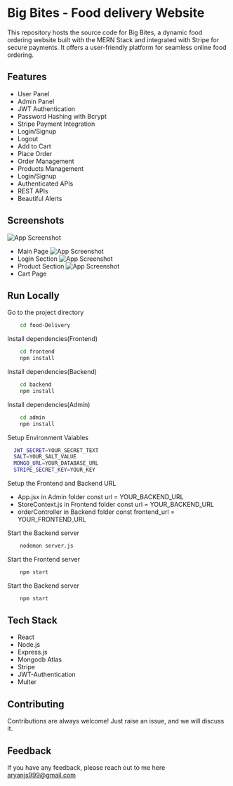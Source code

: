 
# Big Bites - Food delivery Website

This repository hosts the source code for Big Bites, a dynamic food ordering website built with the MERN Stack and integrated with Stripe for secure payments. It offers a user-friendly platform for seamless online food ordering.


## Features

- User Panel
- Admin Panel
- JWT Authentication
- Password Hashing with Bcrypt
- Stripe Payment Integration
- Login/Signup
- Logout
- Add to Cart
- Place Order
- Order Management
- Products Management
- Login/Signup
- Authenticated APIs
- REST APIs
- Beautiful Alerts


## Screenshots
![App Screenshot](https://github.com/aryanjsl/Food-Delivery-Website/blob/7717b733bf7de94a3dd25b802d04cae9be41b5c4/1.png)
- Main Page
![App Screenshot](https://github.com/aryanjsl/Food-Delivery-Website/blob/7717b733bf7de94a3dd25b802d04cae9be41b5c4/2.png)
- Login Section
![App Screenshot](https://github.com/aryanjsl/Food-Delivery-Website/blob/7717b733bf7de94a3dd25b802d04cae9be41b5c4/3.5.png)
- Product Section
![App Screenshot](https://github.com/aryanjsl/Food-Delivery-Website/blob/7717b733bf7de94a3dd25b802d04cae9be41b5c4/3.png)
- Cart Page

## Run Locally


Go to the project directory

```bash
    cd food-Delivery
```

Install dependencies(Frontend)

```bash
    cd frontend
    npm install
```

Install dependencies(Backend)

```bash
    cd backend
    npm install
```
Install dependencies(Admin)
```bash
    cd admin
    npm install
```

Setup Environment Vaiables
```bash
  JWT_SECRET=YOUR_SECRET_TEXT
  SALT=YOUR_SALT_VALUE
  MONGO_URL=YOUR_DATABASE_URL
  STRIPE_SECRET_KEY=YOUR_KEY
```
Setup the Frontend and Backend URL

- App.jsx in Admin folder const url = YOUR_BACKEND_URL
- StoreContext.js in Frontend folder const url = YOUR_BACKEND_URL
- orderController in Backend folder const frontend_url = YOUR_FRONTEND_URL

Start the Backend server
```bash
    nodemon server.js
```
Start the Frontend server
```bash
    npm start
```
Start the Backend server
```bash
    npm start
```
## Tech Stack

- React
- Node.js
- Express.js
- Mongodb Atlas
- Stripe
- JWT-Authentication
- Multer

## Contributing

Contributions are always welcome! Just raise an issue, and we will discuss it.


## Feedback

If you have any feedback, please reach out to me here aryanjs999@gmail.com

